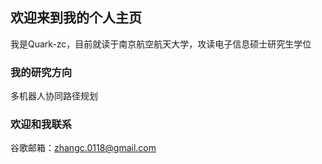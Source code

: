 ## 欢迎来到我的个人主页

我是Quark-zc，目前就读于南京航空航天大学，攻读电子信息硕士研究生学位


### 我的研究方向

多机器人协同路径规划

### 欢迎和我联系
谷歌邮箱：zhangc.0118@gmail.com
